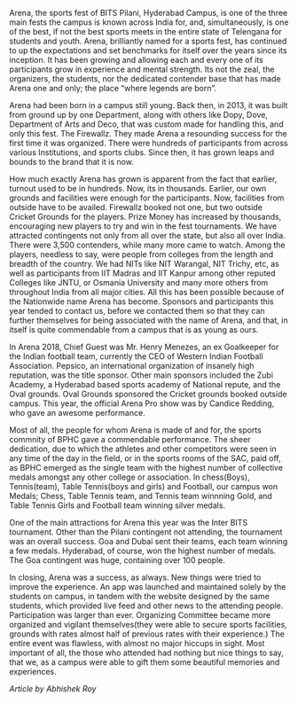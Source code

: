 <!-- TITLE: Arena 18: Done and Dusted -->
<!-- SUBTITLE: With Arena 18 coming to a close, we take a look at what happened over the last few days. -->

Arena, the sports fest of BITS Pilani, Hyderabad Campus, is one of the three main  fests the campus is known across India for, and, simultaneously, is one of the best, if not the best sports meets in the entire state of Telengana for students and youth. Arena, brilliantly named for a sports fest, has continued to up the expectations and set benchmarks for itself over the years since its inception. It has been growing and allowing each and every one of its participants grow in experience and mental strength. Its not the zeal, the organizers, the students, nor the dedicated contender base that has made Arena one and only; the place “where legends are born”.
 
Arena had been born in a campus still young. Back then, in 2013, it was built from ground up by one Department, along with others like Dopy, Dove, Department of Arts and Deco, that was custom made for handling this, and only this fest. The Firewallz. They made Arena a resounding success for the first time it was organized. There were hundreds of participants from across various Institutions, and sports clubs. Since then, it has grown leaps and bounds to the brand that it is now.

How much exactly Arena has grown is apparent from the fact that earlier, turnout used to be in hundreds. Now, its in thousands. Earlier, our own grounds and facilities were enough for the participants. Now, facilities from outside have to be availed. Firewallz booked not one, but two outside Cricket Grounds for the players. Prize Money has increased by thousands, encouraging new players to try and win in the fest tournaments. We have attracted contingents not only from all over the state, but also all over India. There were 3,500 contenders, while many more came to watch. Among the players, needless to say, were people from colleges from the length and breadth of the country. We had NITs like NIT Warangal, NIT Trichy, etc, as well as participants from IIT Madras and IIT Kanpur among other reputed Colleges like JNTU, or Osmania University and many more others from throughout India from all major cities. All this has been possible because of the Nationwide name Arena has become. Sponsors and participants this year tended to contact us, before we contacted them so that they can further themselves for being associated with the name of Arena, and that, in itself is quite commendable from a campus that is as young as ours.

In Arena 2018, Chief Guest was Mr. Henry Menezes, an ex Goalkeeper for the Indian football team, currently the CEO of Western Indian Football Association. Pepsico, an international organization of insanely high reputation, was the title sponsor. Other main sponsors included the Zubi Academy, a Hyderabad based sports academy of National repute, and the Oval grounds. Oval Grounds sponsored the Cricket grounds booked outside campus. This year, the official Arena Pro show was by Candice Redding, who gave an awesome  performance.

Most of all, the people for whom Arena is made of and for, the sports commnity of BPHC gave a commendable performance. The sheer dedication, due to which the athletes and other competitors were seen in any time of the day in the field, or in the sports rooms of the SAC, paid off, as BPHC emerged as the single team with the highest number of collective medals amongst any other college or association. In chess(Boys), Tennis(team), Table Tennis(boys and girls) and Football, our campus won Medals; Chess, Table Tennis team, and Tennis team winnning Gold, and Table Tennis Girls and Football team winning silver medals.

One of the main attractions for Arena this year was the Inter BITS tournament. Other than the Pilani contingent not attending, the tournament was an overall success. Goa and Dubai sent their teams, each team winning a few medals. Hyderabad, of course, won the highest number of medals. The Goa contingent was huge, containing over 100 people.

In closing, Arena was a success, as always. New things were tried to improve the experience. An app was launched and maintained solely by the students on campus, in tandem with the website designed by the same students, which provided live feed and other news to the attending people. Participation was larger than ever. Organizing Committee became more organized and vigilant themselves(they were able to secure sports facilities, grounds with rates almost half of previous rates with their experience.) The entire event was flawless, with almost no major hiccups in sight. Most important of all, the those who attended had nothing but nice things to say, that we, as a campus were able to gift them some beautiful memories and experiences.

*Article by Abhishek Roy*